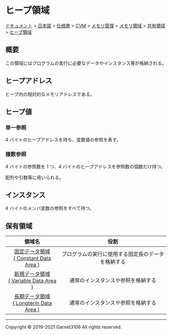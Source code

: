 # ヒープ領域

[ドキュメント](../../../../../../../index.md) > [日本語](../../../../../../index.md) > [仕様書](../../../../../index.md) > [CVM](../../../../index.md) > [メモリ管理](../../../index.md) > [メモリ領域](../../index.md) > [共有領域](../index.md) > [ヒープ領域](./index.md)

## 概要

この領域にはプログラムの実行に必要なデータやインスタンス等が格納される。

## ヒープアドレス

ヒープ内の相対的なメモリアドレスである。

## ヒープ値

### 単一参照

4 バイトのヒープアドレスを持ち、変数値の参照を表す。

### 複数参照

4 バイトの参照数を 1 つ、4 バイトのヒープアドレスを参照数の個数だけ持つ。

配列や引数等に用いられる。

## インスタンス

4 バイトのメンバ変数の参照をすべて持つ。

## 保有領域

|領域名|役割|
|:-:|:-:|
|[固定データ領域<br>( Constant Data Area )](./constant/index.md)|プログラムの実行に使用する固定長のデータを格納する|
|[新規データ領域<br>( Variable Data Area )](./new/index.md)|通常のインスタンスや参照を格納する|
|[長期データ領域<br>( Longterm Data Area )](./longterm/index.md)|通常のインスタンスや参照を格納する|

---

Copyright © 2019-2021 Garnet3106 All rights reserved.
